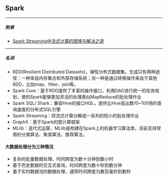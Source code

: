 ## Spark

---

##### 附录

* [Spark Streaming中流式计算的困境与解决之道](http://mp.weixin.qq.com/s/URJg23Pz0rkFFAjWCdYB1w)

---

##### 名词

* RDD(Resilient Distributed Datasets)，弹性分布式数据集。生成只有两种途径：一种来自内存集合和外部存储系统；另一种是通过转换操作来自于其他RDD，比如map、filter、join等。
* Spark Core：基于RDD提供了丰富的操作接口，利用DAG进行统一的任务规划，使的Spark能够更加灵活的处理类似MapReduce的批处理作业
* Spark SQL/ Shark：兼容Hive的接口HQL，提供比Hive高出数10~100倍的查询速度的分布式SQL引擎
* Spark Streaming：将流式计算分解成一系列的短小的批处理作业
* GraphX：基于Spark的图计算框架
* MLlib：迭代式运算，MLlib是构建在Spark上的机器学习算法库，目前支持常用的分类算法、聚类算法、推荐算法。

#### 大数据处理分为三种情况
* 复杂的批量数据处理，时间跨度为数十分钟到数小时
* 基于历史数据的交互式查询，时间跨度为数十秒到数分钟
* 基于实时数据流的数据处理，通常时间跨度为数百毫秒到数秒

